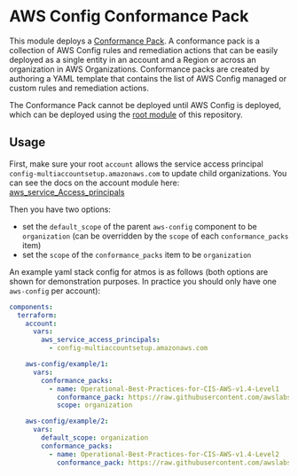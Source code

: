 # AWS Config Conformance Pack

This module deploys a
[Conformance Pack](https://docs.aws.amazon.com/config/latest/developerguide/conformance-packs.html). A conformance pack
is a collection of AWS Config rules and remediation actions that can be easily deployed as a single entity in an account
and a Region or across an organization in AWS Organizations. Conformance packs are created by authoring a YAML template
that contains the list of AWS Config managed or custom rules and remediation actions.

The Conformance Pack cannot be deployed until AWS Config is deployed, which can be deployed using the
[root module](../../) of this repository.

## Usage

First, make sure your root `account` allows the service access principal `config-multiaccountsetup.amazonaws.com` to
update child organizations. You can see the docs on the account module here:
[aws_service_Access_principals](https://docs.cloudposse.com/components/library/aws/account/#input_aws_service_access_principals)

Then you have two options:

- set the `default_scope` of the parent `aws-config` component to be `organization` (can be overridden by the `scope` of
  each `conformance_packs` item)
- set the `scope` of the `conformance_packs` item to be `organization`

An example yaml stack config for atmos is as follows (both options are shown for demonstration purposes. In practice you
should only have one `aws-config` per account):

```yaml
components:
  terraform:
    account:
      vars:
        aws_service_access_principals:
          - config-multiaccountsetup.amazonaws.com

    aws-config/example/1:
      vars:
        conformance_packs:
          - name: Operational-Best-Practices-for-CIS-AWS-v1.4-Level1
            conformance_pack: https://raw.githubusercontent.com/awslabs/aws-config-rules/master/aws-config-conformance-packs/Operational-Best-Practices-for-CIS-AWS-v1.4-Level1.yaml
            scope: organization

    aws-config/example/2:
      vars:
        default_scope: organization
        conformance_packs:
          - name: Operational-Best-Practices-for-CIS-AWS-v1.4-Level2
            conformance_pack: https://raw.githubusercontent.com/awslabs/aws-config-rules/master/aws-config-conformance-packs/Operational-Best-Practices-for-CIS-AWS-v1.4-Level2.yaml
```
